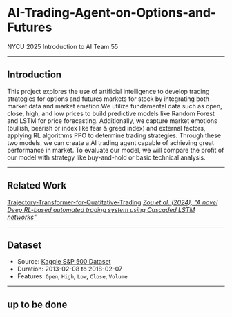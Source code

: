 # AI-Trading-Agent-on-Options-and-Futures
NYCU 2025 Introduction to AI Team 55

---

## Introduction

This project explores the use of artificial intelligence to develop trading strategies for options and futures markets for stock by integrating both market data and market emation.We utilize fundamental data such as open, close, high, and low prices to build predictive models like Random Forest and LSTM for price forecasting. Additionally, we capture market emotions (bullish, bearish or index like fear & greed index) and external factors, applying RL algorithms PPO to determine trading strategies. Through these two models, we can create a AI trading agent capable of achieving great performance in market. To evaluate our model, we will compare the profit of our model with strategy like buy-and-hold or basic technical analysis.

---

## Related Work

[Trajectory-Transformer-for-Quatitative-Trading](https://github.com/KJLdefeated/Trajectory-Transformer-for-Quatitative-Trading)
[*Zou et al. (2024), "A novel Deep RL-based automated trading system using Cascaded LSTM networks"*](https://arxiv.org/abs/2212.02721)

---
## Dataset

- Source: [Kaggle S&P 500 Dataset](https://www.kaggle.com/datasets/camnugent/sandp500)
- Duration: 2013-02-08 to 2018-02-07
- Features: `Open`, `High`, `Low`, `Close`, `Volume`

---

## up to be done
